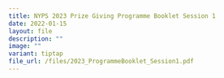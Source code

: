 ```yaml
---
title: NYPS 2023 Prize Giving Programme Booklet Session 1
date: 2022-01-15
layout: file
description: ""
image: ""
variant: tiptap
file_url: /files/2023_ProgrammeBooklet_Session1.pdf
---
```

